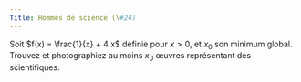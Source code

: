 ```yaml
---
Title: Hommes de science (\#24)
---
```


Soit $f(x) = \frac{1}{x} + 4 x$ définie pour $x > 0$, et $x_0$ son minimum global.
Trouvez et photographiez au moins $x_0$ œuvres représentant des scientifiques.
